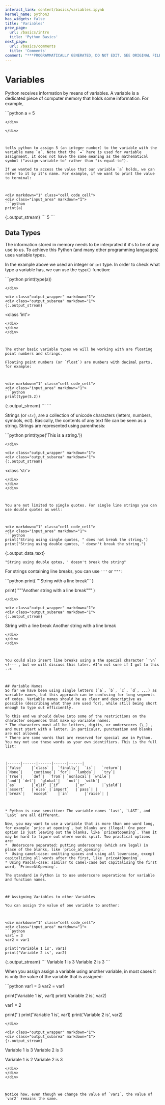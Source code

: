 ```yaml
---
interact_link: content/basics/variables.ipynb
kernel_name: python3
has_widgets: false
title: 'Variables'
prev_page:
  url: /basics/intro
  title: 'Python Basics'
next_page:
  url: /basics/comments
  title: 'Comments'
comment: "***PROGRAMMATICALLY GENERATED, DO NOT EDIT. SEE ORIGINAL FILES IN /content***"
---
```

# Variables

Python receives information by means of variables. A variable is a dedicated piece of computer memory that holds some information. For example, 



<div markdown="1" class="cell code_cell">
<div class="input_area" markdown="1">
```python
a = 5

```
</div>

</div>



tells python to assign 5 (an integer number) to the variable with the variable name `a`. Note that the `=` here is used for variable assignment, it does not have the same meaning as the mathematical symbol ("assign-variable-to" rather than "is-equal-to").

If we wanted to access the value that our variable `a` holds, we can refer to it by it's name. For example, if we want to print the value to terminal:



<div markdown="1" class="cell code_cell">
<div class="input_area" markdown="1">
```python
print(a)

```
</div>

<div class="output_wrapper" markdown="1">
<div class="output_subarea" markdown="1">
{:.output_stream}
```
5
```
</div>
</div>
</div>



## Data Types
The information stored in memory needs to be interprated if it's to be of any use to us. To achieve this Python (and many other programming languages) uses variable types. 

In the example above we used an integer or `int` type. In order to check what type a variable has, we can use the `type()` function:



<div markdown="1" class="cell code_cell">
<div class="input_area" markdown="1">
```python
print(type(a))

```
</div>

<div class="output_wrapper" markdown="1">
<div class="output_subarea" markdown="1">
{:.output_stream}
```
<class 'int'>
```
</div>
</div>
</div>



The other basic variable types we will be working with are floating point numbers and strings.

Floating point numbers (or `float`) are numbers with decimal parts, for example:



<div markdown="1" class="cell code_cell">
<div class="input_area" markdown="1">
```python
print(type(5.2))

```
</div>

<div class="output_wrapper" markdown="1">
<div class="output_subarea" markdown="1">
{:.output_stream}
```
<class 'float'>
```
</div>
</div>
</div>



Strings (or `str`), are a collection of unicode characters (letters, numbers, symbols, ect). Basically, the contents of any text file can be seen as a string. Strings are represented using parenthesis:



<div markdown="1" class="cell code_cell">
<div class="input_area" markdown="1">
```python
print(type('This is a string.'))

```
</div>

<div class="output_wrapper" markdown="1">
<div class="output_subarea" markdown="1">
{:.output_stream}
```
<class 'str'>
```
</div>
</div>
</div>



You are not limited to single quotes. For single line strings you can use double quotes as well:



<div markdown="1" class="cell code_cell">
<div class="input_area" markdown="1">
```python
print('String using single quotes, " does not break the string.')
print("String using double quotes, ' doesn't break the string.")

```
</div>

<div class="output_wrapper" markdown="1">
<div class="output_subarea" markdown="1">


{:.output_data_text}
```
"String using double qotes, ' doesn't break the string"
```


</div>
</div>
</div>



For strings containing line breaks, you can use `'''` or `"""`:



<div markdown="1" class="cell code_cell">
<div class="input_area" markdown="1">
```python
print(
'''String with a
line break'''
)

print(
"""Another string with a
line break"""
)

```
</div>

<div class="output_wrapper" markdown="1">
<div class="output_subarea" markdown="1">
{:.output_stream}
```
String with a
line break
Another string with a
line break
```
</div>
</div>
</div>



You could also insert line breaks using a the special character `'\n` <!--- , but we will discuss this later. #I'm not sure if I got to this -->



## Variable Names
So far we have been using single letters (`a`, `b`, `c`, `d`, ...) as variable names, but this approach can be confusing for long segments of codes. Variable names should be as clear and descriptive as possible (describing what they are used for), while still being short enough to type out efficiently.

To this end we should delve into some of the restrictions on the character sequences that make up variable names:
* The characters must all be letters, digits, or underscores (\_) , and must start with a letter. In particular, punctuation and blanks are not allowed.
* There are some words that are reserved for special use in Python. You may not use these words as your own identifiers. This is the full list:



|------|------|------|------|------|
|`False`	|`class` |	`finally`|	`is`| 	`return`|
|`None`|	`continue`|	`for`|	`lambda`|	`try`|
|`True`|	`def`|	`from`|	`nonlocal`|	`while`|
|`and`|	`del`|	`global`|	`not`|	`with`|
|`as`		|`elif`	|`if`		|`or`		|`yield`|
|`assert`	|`else`	|`import`	|`pass`| |
|`break`|	`except`	|`in`		|`raise`| |



* Python is case sensitive: The variable names `last`, `LAST`, and `LaSt` are all different.

Now, you may want to use a variable that is more than one word long, for example `price at opening`, but blanks are illegal! One poor option is just leaving out the blanks, like `priceatopening`. Then it may be hard to figure out where words split. Two practical options are:
*  Underscore separated: putting underscores (which are legal) in place of the blanks, like `price_at_opening`.
*  Using camel-case: omitting spaces and using all lowercase, except capitalizing all words after the first, like `priceAtOpening`.
* Using Pascal-case: similar to camel-case but capitalising the first word, `PrinceAtOpening`.

The standard in Python is to use underscore seperations for variable and function names.



## Assigning Variables to other Variables

You can assign the value of one variable to another:



<div markdown="1" class="cell code_cell">
<div class="input_area" markdown="1">
```python
var1 = 3
var2 = var1

print('Variable 1 is', var1)
print('Variable 2 is', var2)

```
</div>

<div class="output_wrapper" markdown="1">
<div class="output_subarea" markdown="1">
{:.output_stream}
```
Variable 1 is 3
Variable 2 is 3
```
</div>
</div>
</div>



When you assign assign a variable using another variable, in most cases it is only the value of the variable that is assigned:



<div markdown="1" class="cell code_cell">
<div class="input_area" markdown="1">
```python
var1 = 3
var2 = var1

print('Variable 1 is', var1)
print('Variable 2 is', var2)

var1 = 2

print('')
print('Variable 1 is', var1)
print('Variable 2 is', var2)

```
</div>

<div class="output_wrapper" markdown="1">
<div class="output_subarea" markdown="1">
{:.output_stream}
```
Variable 1 is 3
Variable 2 is 3

Variable 1 is 2
Variable 2 is 3
```
</div>
</div>
</div>



Notice how, even though we change the value of `var1`, the value of `var2` remains the same.

